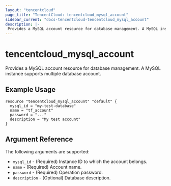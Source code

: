 ```yaml
---
layout: "tencentcloud"
page_title: "TencentCloud: tencentcloud_mysql_account"
sidebar_current: "docs-tencentcloud-tencentcloud_mysql_account"
description: |-
 Provides a MySQL account resource for database management. A MySQL instance supports multiple database account.
---
```


# tencentcloud_mysql_account

Provides a MySQL account resource for database management. A MySQL instance supports multiple database account.


## Example Usage

```
resource "tencentcloud_mysql_account" "default" {
  mysql_id = "my-test-database"
  name = "tf_account"
  password = "..."
  description = "My test account"
}

```

## Argument Reference


The following arguments are supported:

- `mysql_id` - (Required) Instance ID to which the account belongs.
- `name` - (Required) Account name.
- `password` - (Required) Operation password.
- `description` - (Optional) Database description.